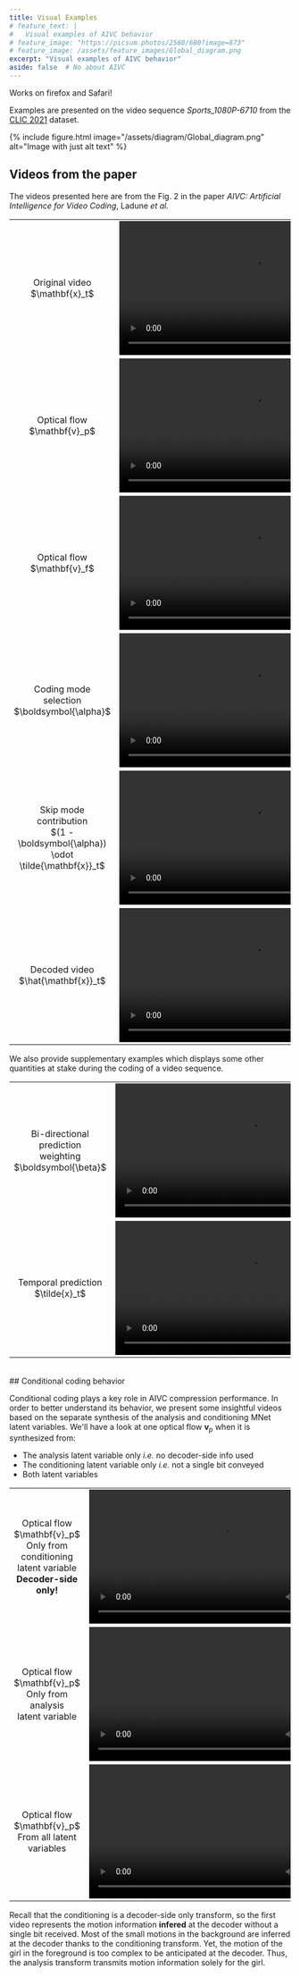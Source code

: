 ```yaml
---
title: Visual Examples
# feature_text: |
#   Visual examples of AIVC behavior
# feature_image: "https://picsum.photos/2560/600?image=873"
# feature_image: /assets/feature_images/Global_diagram.png
excerpt: "Visual examples of AIVC behavior"
aside: false  # No about AIVC
---
```


<!-- For latex -->
<!-- Load with https! Or it does not work -->
<script type="text/x-mathjax-config">
  MathJax.Hub.Config({tex2jax: {inlineMath: [['$','$'], ['\\(','\\)']]}});
</script>
<script type="text/javascript"
  src="https://cdnjs.cloudflare.com/ajax/libs/mathjax/2.7.1/MathJax.js?config=TeX-AMS-MML_HTMLorMML">
</script>

Works on firefox and Safari!

Examples are presented on the video sequence *Sports_1080P-6710* from the
[CLIC 2021](http://clic.compression.cc/2021/) dataset.

{% include figure.html image="/assets/diagram/Global_diagram.png" alt="Image with just alt text" %}


## Videos from the paper

The videos presented here are from the Fig. 2 in the paper *AIVC: Artificial
Intelligence for Video Coding*, Ladune *et al.*

<div>
  <table>
    <tr>
      <td>
        <div style="text-align: center">Original video $\mathbf{x}_t$ </div>
      </td>
      <td>
        <video height="240" autoplay loop>
          <source src="/assets/videos/rawframe_even_pad.mp4" type="video/mp4">
        </video>
      </td>
    </tr>
    <tr>
      <td>
        <div style="text-align: center">Optical flow $\mathbf{v}_p$ </div>
      </td>
      <td>
        <video height="240" autoplay loop>
          <source src="/assets/videos/vprev_all_even_pad.mp4" type="video/mp4">
        </video>
      </td>
    </tr>
    <tr>
      <td>
        <div style="text-align: center">Optical flow $\mathbf{v}_f$ </div>
      </td>
      <td>
        <video height="240" autoplay loop>
          <source src="/assets/videos/vnext_all_even_pad.mp4" type="video/mp4">
        </video>
      </td>
    </tr>
    <tr>
      <td>
        <div style="text-align: center">Coding mode </div>
        <div style="text-align: center">selection $\boldsymbol{\alpha}$</div>
      </td>
      <td>
        <video height="240" autoplay loop>
          <source src="/assets/videos/alpha_all_even_pad.mp4" type="video/mp4">
        </video>
      </td>
    </tr>
    <tr>
      <td>
        <div style="text-align: center">Skip mode contribution</div>
        <div style="text-align: center">$(1 - \boldsymbol{\alpha}) \odot \tilde{\mathbf{x}}_t$ </div>
      </td>
      <td>
        <video height="240" autoplay loop>
          <source src="/assets/videos/skippart_even_pad.mp4" type="video/mp4">
        </video>
      </td>
    </tr>
    <tr>
      <td>
        <div style="text-align: center">Decoded video $\hat{\mathbf{x}}_t$ </div>
      </td>
      <td>
        <video height="240" autoplay loop>
          <source src="/assets/videos/outframe_even_pad.mp4" type="video/mp4">
        </video>
      </td>
    </tr>
  </table>
</div>

We also provide supplementary examples which displays some other quantities at
stake during the coding of a video sequence.

<div>
  <table>
    <tr>
      <td>
        <div style="text-align: center">Bi-directional prediction </div>
        <div style="text-align: center">weighting $\boldsymbol{\beta}$</div>
      </td>
      <td>
        <video height="240" autoplay loop>
          <source src="/assets/videos/beta_all_even_pad.mp4" type="video/mp4">
        </video>
      </td>
    </tr>
    <tr>
      <td>
        <div style="text-align: center">Temporal prediction</div>
        <div style="text-align: center">$\tilde{x}_t$ </div>
      </td>
      <td>
        <video height="240" autoplay loop>
          <source src="/assets/videos/prediction_even_pad.mp4" type="video/mp4">
        </video>
      </td>
    </tr>
  </table>
</div>

<br/>
## Conditional coding behavior

Conditional coding plays a key role in AIVC compression performance. In order to
better understand its behavior, we present some insightful videos based on the
separate synthesis of the analysis and conditioning MNet latent variables. We'll
have a look at one optical flow $\mathbf{v}_p$ when it is synthesized from:

  * The analysis latent variable only *i.e.* no decoder-side info used
  * The conditioning latent variable only *i.e.* not a single bit conveyed
  * Both latent variables


<div>
  <table>
    <tr>
      <td>
        <div style="text-align: center">Optical flow $\mathbf{v}_p$</div>
        <div style="text-align: center">Only from conditioning </div>
        <div style="text-align: center">latent variable</div>
        <div style="text-align: center"><b>Decoder-side only!</b></div>
      </td>
      <td>
        <video height="240" autoplay loop>
          <source src="/assets/videos/vprev_shortcut_even_pad.mp4" type="video/mp4">
        </video>
      </td>
    </tr>
    <tr>
      <td>
        <div style="text-align: center">Optical flow $\mathbf{v}_p$ </div>
        <div style="text-align: center">Only from analysis</div>
        <div style="text-align: center">latent variable </div>
      </td>
      <td>
        <video height="240" autoplay loop>
          <source src="/assets/videos/vprev_sent_even_pad.mp4" type="video/mp4">
        </video>
      </td>
    </tr>
    <tr>
      <td>
        <div style="text-align: center">Optical flow $\mathbf{v}_p$ </div>
        <div style="text-align: center">From all latent variables </div>
      </td>
      <td>
        <video height="240" autoplay loop>
          <source src="/assets/videos/vprev_all_even_pad.mp4" type="video/mp4">
        </video>
      </td>
    </tr>
  </table>
</div>

Recall that the conditioning is a decoder-side only transform, so the first
video represents the motion information **infered** at the decoder without a
single bit received. Most of the small motions in the background are inferred at
the decoder thanks to the conditioning transform. Yet, the motion of the girl in
the foreground is too complex to be anticipated at the decoder. Thus, the
analysis transform transmits motion information solely for the girl.